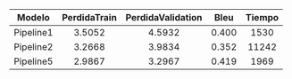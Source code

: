 | Modelo | PerdidaTrain | PerdidaValidation | Bleu | Tiempo |
|:---:|:---:|:---:|:---:|:---:|
| Pipeline1 | 3.5052 | 4.5932 | 0.400 | 1530 |
| Pipeline2 | 3.2668 | 3.9834 | 0.352 | 11242 |
| Pipeline5 | 2.9867 | 3.2967 | 0.419 | 1969 |
